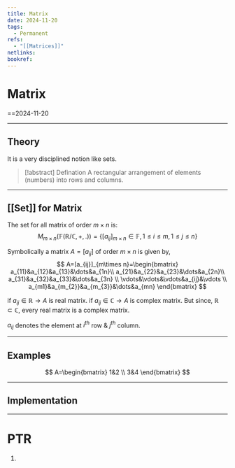 ```yaml
---
title: Matrix
date: 2024-11-20
tags:
  - Permanent
refs:
  - "[[Matrices]]"
netlinks: 
bookref:
---
```

# Matrix
==2024-11-20


---
## Theory
It is a very disciplined notion like sets.

> [!abstract] Defination
A rectangular arrangement of elements (numbers) into rows and columns.

---
## [[Set]] for Matrix
The set for all matrix of order $m\times n$ is:
$$
M_{m\times n}(\mathbb{F(\mathbb{R/\mathbb{C}},+,.)})=\{[a_{ij}]_{m \times n} \in \mathbb{F}, 1 \leq i \leq m, 1 \leq j \leq n\}
$$

Symbolically a matrix $A=[a_{ij}]$ of order $m\times n$ is given by,
$$
A=[a_{ij}]_{m\times n}=\begin{bmatrix}
a_{11}&a_{12}&a_{13}&\dots&a_{1n}\\
a_{21}&a_{22}&a_{23}&\dots&a_{2n}\\
a_{31}&a_{32}&a_{33}&\dots&a_{3n} \\
\vdots&\vdots&\vdots&a_{ij}&\vdots \\
a_{m1}&a_{m_{2}}&a_{m_{3}}&\dots&a_{mn}
\end{bmatrix}
$$

if $a_{ij}\in \mathbb{R}\to A$ is real matrix.
if $a_{ij}\in \mathbb{C}\to A$ is complex matrix.
But since, $\mathbb{R}\subset \mathbb{C}$, every real matrix is a complex matrix.

$a_{ij}$ denotes the element at $i^{th}$ row & $j^{th}$ column.

---
## Examples
$$
A=\begin{bmatrix}
1&2 \\
3&4
\end{bmatrix}
$$

---
## Implementation



---
# PTR

1. 